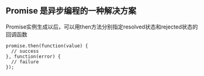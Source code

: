 ## Promise 是异步编程的一种解决方案
Promise实例生成以后，可以用then方法分别指定resolved状态和rejected状态的回调函数
```
promise.then(function(value) {
  // success
}, function(error) {
  // failure
});
```

